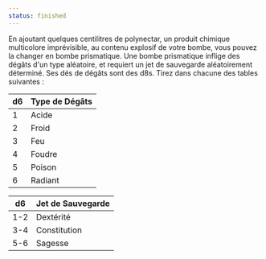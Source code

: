 ```yaml
---
status: finished
---
```

En ajoutant quelques centilitres de polynectar, un produit chimique multicolore imprévisible, au contenu explosif de votre bombe, vous pouvez la changer en bombe prismatique. Une bombe prismatique inflige des dégâts d'un type aléatoire, et requiert un jet de sauvegarde aléatoirement déterminé. Ses dés de dégâts sont des d8s. Tirez dans chacune des tables suivantes : 

| d6  | Type de Dégâts |
| --- | -------------- |
| 1   | Acide          |
| 2   | Froid          |
| 3   | Feu            |
| 4   | Foudre         |
| 5   | Poison         |
| 6   | Radiant        |

| d6  | Jet de Sauvegarde |
| --- | ----------------- |
| 1-2 | Dextérité         |
| 3-4 | Constitution      |
| 5-6 | Sagesse                  |
